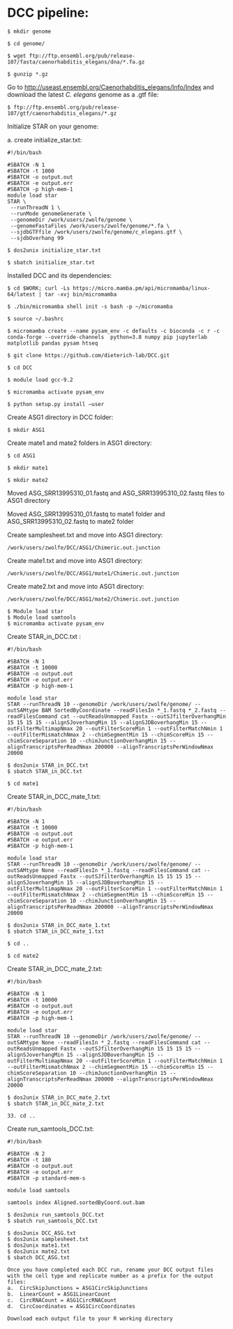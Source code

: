 # DCC pipeline:

 ```
$ mkdir genome

$ cd genome/

$ wget ftp://ftp.ensembl.org/pub/release-107/fasta/caenorhabditis_elegans/dna/*.fa.gz

$ gunzip *.gz
 ```

Go to http://useast.ensembl.org/Caenorhabditis_elegans/Info/Index and download the latest *C. elegans* genome as a .gtf file:

`$ ftp://ftp.ensembl.org/pub/release-107/gtf/caenorhabditis_elegans/*.gz`

Initialize STAR on your genome:

  a.	create initialize_star.txt:
 
```
#!/bin/bash

#SBATCH -N 1
#SBATCH -t 1000
#SBATCH -o output.out
#SBATCH -e output.err
#SBATCH -p high-mem-1
module load star
STAR \
 --runThreadN 1 \
 --runMode genomeGenerate \
 --genomeDir /work/users/zwolfe/genome \
 --genomeFastaFiles /work/users/zwolfe/genome/*.fa \
 --sjdbGTFfile /work/users/zwolfe/genome/c_elegans.gtf \
 --sjdbOverhang 99

$ dos2unix initialize_star.txt

$ sbatch initialize_star.txt
 ```
  
Installed DCC and its dependencies:

```
$ cd $WORK; curl -Ls https://micro.mamba.pm/api/micromamba/linux-64/latest | tar -xvj bin/micromamba

$ ./bin/micromamba shell init -s bash -p ~/micromamba

$ source ~/.bashrc

$ micromamba create --name pysam_env -c defaults -c bioconda -c r -c conda-forge --override-channels  python=3.8 numpy pip jupyterlab matplotlib pandas pysam htseq

$ git clone https://github.com/dieterich-lab/DCC.git

$ cd DCC

$ module load gcc-9.2

$ micromamba activate pysam_env

$ python setup.py install –user
 ```

Create ASG1 directory in DCC folder:

`$ mkdir ASG1`

Create mate1 and mate2 folders in ASG1 directory:

```
$ cd ASG1

$ mkdir mate1

$ mkdir mate2
 ```

Moved ASG_SRR13995310_01.fastq and ASG_SRR13995310_02.fastq files to ASG1 directory

Moved ASG_SRR13995310_01.fastq to mate1 folder and ASG_SRR13995310_02.fastq to mate2 folder

Create samplesheet.txt  and move into ASG1 directory:

```
/work/users/zwolfe/DCC/ASG1/Chimeric.out.junction
```

Create mate1.txt  and move into ASG1 directory:

```
/work/users/zwolfe/DCC/ASG1/mate1/Chimeric.out.junction
```

Create mate2.txt  and move into ASG1 directory:

```
/work/users/zwolfe/DCC/ASG1/mate2/Chimeric.out.junction
```
```
$ Module load star
$ Module load samtools
$ micromamba activate pysam_env
```

Create STAR_in_DCC.txt :

```
#!/bin/bash

#SBATCH -N 1
#SBATCH -t 10000
#SBATCH -o output.out
#SBATCH -e output.err
#SBATCH -p high-mem-1

module load star
STAR --runThreadN 10 --genomeDir /work/users/zwolfe/genome/ --outSAMtype BAM SortedByCoordinate --readFilesIn *_1.fastq *_2.fastq --readFilesCommand cat --outReadsUnmapped Fastx --outSJfilterOverhangMin 15 15 15 15 --alignSJoverhangMin 15 --alignSJDBoverhangMin 15 --outFilterMultimapNmax 20 --outFilterScoreMin 1 --outFilterMatchNmin 1 --outFilterMismatchNmax 2 --chimSegmentMin 15 --chimScoreMin 15 --chimScoreSeparation 10 --chimJunctionOverhangMin 15 --alignTranscriptsPerReadNmax 200000 --alignTranscriptsPerWindowNmax 20000 

$ dos2unix STAR_in_DCC.txt
$ sbatch STAR_in_DCC.txt
```

```
$ cd mate1
```

Create STAR_in_DCC_mate_1.txt:

```
#!/bin/bash

#SBATCH -N 1
#SBATCH -t 10000
#SBATCH -o output.out
#SBATCH -e output.err
#SBATCH -p high-mem-1

module load star
STAR --runThreadN 10 --genomeDir /work/users/zwolfe/genome/ --outSAMtype None --readFilesIn *_1.fastq --readFilesCommand cat --outReadsUnmapped Fastx --outSJfilterOverhangMin 15 15 15 15 --alignSJoverhangMin 15 --alignSJDBoverhangMin 15 --outFilterMultimapNmax 20 --outFilterScoreMin 1 --outFilterMatchNmin 1 --outFilterMismatchNmax 2 --chimSegmentMin 15 --chimScoreMin 15 --chimScoreSeparation 10 --chimJunctionOverhangMin 15 --alignTranscriptsPerReadNmax 200000 --alignTranscriptsPerWindowNmax 20000 

$ dos2unix STAR_in_DCC_mate_1.txt
$ sbatch STAR_in_DCC_mate_1.txt

$ cd .. 
```

```
$ cd mate2
```

Create STAR_in_DCC_mate_2.txt:

```
#!/bin/bash

#SBATCH -N 1
#SBATCH -t 10000
#SBATCH -o output.out
#SBATCH -e output.err
#SBATCH -p high-mem-1

module load star
STAR --runThreadN 10 --genomeDir /work/users/zwolfe/genome/ --outSAMtype None --readFilesIn *_2.fastq --readFilesCommand cat --outReadsUnmapped Fastx --outSJfilterOverhangMin 15 15 15 15 --alignSJoverhangMin 15 --alignSJDBoverhangMin 15 --outFilterMultimapNmax 20 --outFilterScoreMin 1 --outFilterMatchNmin 1 --outFilterMismatchNmax 2 --chimSegmentMin 15 --chimScoreMin 15 --chimScoreSeparation 10 --chimJunctionOverhangMin 15 --alignTranscriptsPerReadNmax 200000 --alignTranscriptsPerWindowNmax 20000 

$ dos2unix STAR_in_DCC_mate_2.txt
$ sbatch STAR_in_DCC_mate_2.txt
```

```
33.	cd .. 
```

Create run_samtools_DCC.txt:

```
#!/bin/bash

#SBATCH -N 2
#SBATCH -t 180
#SBATCH -o output.out
#SBATCH -e output.err
#SBATCH -p standard-mem-s

module load samtools

samtools index Aligned.sortedByCoord.out.bam

$ dos2unix run_samtools_DCC.txt
$ sbatch run_samtools_DCC.txt
```

```
$ dos2unix DCC_ASG.txt 
$ dos2unix samplesheet.txt
$ dos2unix mate1.txt
$ dos2unix mate2.txt
$ sbatch DCC_ASG.txt 

Once you have completed each DCC run, rename your DCC output files with the cell type and replicate number as a prefix for the output files:
a.	CircSkipJunctions = ASG1CircSkipJunctions
b.	LinearCount = ASG1LinearCount
c.	CircRNACount = ASG1CircRNACount
d.	CircCoordinates = ASG1CircCoordinates

Download each output file to your R working directory
